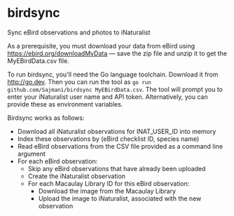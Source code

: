# birdsync
Sync eBird observations and photos to iNaturalist

As a prerequisite, you must download your data from eBird using
https://ebird.org/downloadMyData — save the zip file and unzip it
to get the MyEBirdData.csv file.

To run birdsync, you'll need the Go language toolchain.
Download it from http://go.dev.
Then you can run the tool as
`go run github.com/Sajmani/birdsync MyEBirdData.csv`.
The tool will prompt you to enter your iNaturalist user name and API token.
Alternatively, you can provide these as environment variables.

Birdsync works as follows:
- Download all iNaturalist observations for INAT_USER_ID into memory
- Index these observations by (eBird checklist ID, species name)
- Read eBird observations from the CSV file provided as a command line argument
- For each eBird observation:
  - Skip any eBird observations that have already been uploaded
  - Create the iNaturalist observation
  - For each Macaulay Library ID for this eBird observation:
    - Download the image from the Macaulay Library
    - Upload the image to iNaturalist, associated with the new observation
